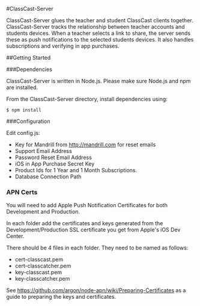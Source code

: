 #ClassCast-Server

ClassCast-Server glues the teacher and student ClassCast clients together. ClassCast-Server tracks the relationship between teacher accounts and students devices. When a teacher selects a link to share, the server sends these as push notifications to the selected students devices. It also handles subscriptions and verifying in app purchases.

##Getting Started


###Dependencies

ClassCast-Server is written in Node.js. Please make sure Node.js and npm are installed.

From the ClassCast-Server directory, install dependencies using:

	$ npm install

###Configuration

Edit config.js:

* Key for Mandrill from http://mandrill.com for reset emails
* Support Email Address
* Password Reset Email Address
* iOS in App Purchase Secret Key
* Product Ids for 1 Year and 1 Month Subscriptions.
* Database Connection Path

### APN Certs

You will need to add Apple Push Notification Certificates for both Development and Production.

In each folder add the certificates and keys generated from the Development/Production SSL certificate you get from Apple's iOS Dev Center.

There should be 4 files in each folder. They need to be named as follows:

* cert-classcast.pem
* cert-classcatcher.pem
* key-classcast.pem
* key-classcatcher.pem

See https://github.com/argon/node-apn/wiki/Preparing-Certificates as a guide to preparing the keys and certificates.